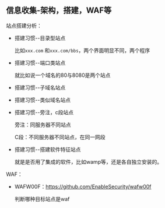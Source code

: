 ## 信息收集-架构，搭建，WAF等



站点搭建分析：

-   搭建习惯--目录型站点

    比如`xxx.com`  和`xxx.com/bbs`，两个界面明显不同，两个程序

-   搭建习惯--端口类站点

    就比如说一个域名的80与8080是两个站点

-   搭建习惯--子域名站点

-   搭建习惯--类似域名站点

-   搭建习惯--旁注，c段站点

    旁注：同服务器不同站点

    C段：不同服务器不同站点，在同一网段

-   搭建习惯--搭建软件特征站点

    就是是否用了集成的软件，比如wamp等，还是各自独立安装的。



WAF：

-   WAFW00F：https://github.com/EnableSecurity/wafw00f

    判断哪种目标站点是waf